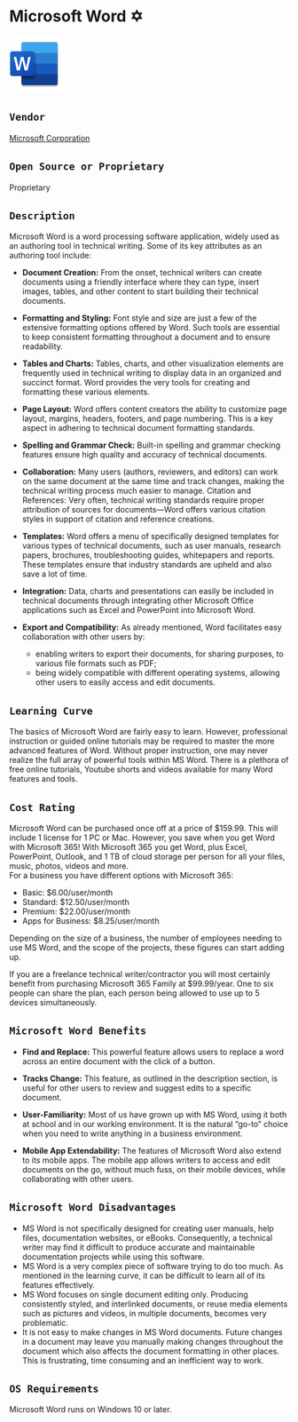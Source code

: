 # Microsoft Word  :star_of_david:
<img src="wordlogo.png" width="100" height="100">

## `Vendor`
[Microsoft Corporation](https://www.microsoft.com/en-in)

## `Open Source or Proprietary`
Proprietary

## `Description`
Microsoft Word is a word processing software application, widely used as an authoring tool in technical writing.  Some of its key attributes as an authoring tool include:

* **Document Creation:**
From the onset, technical writers can create documents using a friendly interface where they can type, insert images, tables, and other content to start building their technical documents.

* **Formatting and Styling:** 
Font style and size are just a few of the extensive formatting options offered by Word. Such tools are essential to keep consistent formatting throughout a document and to ensure readability.

 * **Tables and Charts:** 
Tables, charts, and other visualization elements are frequently used in technical writing to display data in an organized and succinct format. Word provides the very tools for creating and formatting these various elements.

* **Page Layout:**
Word offers content creators the ability to customize page layout, margins, headers, footers, and page numbering. This is a key aspect in adhering to technical document formatting standards.

* **Spelling and Grammar Check:**
Built-in spelling and grammar checking features ensure high quality and accuracy of technical documents.

* **Collaboration:**
Many users (authors, reviewers, and editors) can work on the same document at the same time and track changes, making the technical writing process much easier to manage.
Citation and References:
Very often, technical writing standards require proper attribution of sources for documents—Word offers various citation styles in support of citation and reference creations.
 
* **Templates:**
Word offers a menu of specifically designed templates for various types of technical documents, such as user manuals, research papers, brochures, troubleshooting guides, whitepapers and reports. These templates ensure that industry standards are upheld and also save a lot of time.

* **Integration:**
Data, charts and presentations can easily be included in technical documents through integrating other Microsoft Office applications such as Excel and PowerPoint into Microsoft Word.

* **Export and Compatibility:**
As already mentioned, Word facilitates easy collaboration with other users by:

  * enabling writers to export their documents, for sharing purposes, to various file formats such as PDF;
  * being widely compatible with different operating systems, allowing other users to easily access and edit documents.

## `Learning Curve`  

The basics of Microsoft Word are fairly easy to learn. However, professional instruction or guided online tutorials may be required to master the more advanced features of Word. Without proper instruction, one may never realize the full array of powerful tools within MS Word. There is a plethora of free online tutorials, Youtube shorts and videos available for many Word features and tools. 

## `Cost Rating`
Microsoft Word can be purchased once off at a price of $159.99. This will include 1 license for 1 PC or Mac. However, you save when you get Word with Microsoft 365! With Microsoft 365 you get Word, plus Excel, PowerPoint, Outlook, and 1 TB of cloud storage per person for all your files, music, photos, videos and more.  
For a business you have different options with Microsoft 365:  

* Basic: $6.00/user/month
* Standard: $12.50/user/month
* Premium: $22.00/user/month
* Apps for Business: $8.25/user/month  

Depending on the size of a business, the number of employees needing to use MS Word, and the scope of the projects, these figures can start adding up.

If you are a freelance technical writer/contractor you will most certainly benefit from purchasing Microsoft 365 Family at $99.99/year. One to six people can share the plan, each person being allowed to use up to 5 devices simultaneously.

## `Microsoft Word Benefits`

* **Find and Replace:**
This powerful feature allows users to replace a word across an entire document with the click of a button.

* **Tracks Change:**
This feature, as outlined in the description section, is useful for other users to review and suggest edits to a specific document.

* **User-Familiarity:**
Most of us have grown up with MS Word, using it both at school and in our working environment. It is the natural “go-to” choice when you need to write anything in a business environment.

* **Mobile App Extendability:**
The features of Microsoft Word also extend to its mobile apps. The mobile app allows writers to access and edit documents on the go, without much fuss, on their mobile devices, while collaborating with other users.

## `Microsoft Word Disadvantages`

* MS Word is not specifically designed for creating user manuals, help files, documentation websites, or eBooks. Consequently, a technical writer may find it difficult to produce accurate and maintainable documentation projects while using this software.
* MS Word is a very complex piece of software trying to do too much. As mentioned in the learning curve, it can be difficult to learn all of its features effectively.
* MS Word focuses on single document editing only. Producing consistently styled, and interlinked documents, or reuse media elements such as pictures and videos, in multiple documents, becomes very problematic.
* It is not easy to make changes in MS Word documents. Future changes in a document may leave you manually making changes throughout the document which also affects the document formatting in other places. This is frustrating, time consuming and an inefficient way to work.

## `OS Requirements`
Microsoft Word runs on Windows 10 or later.

